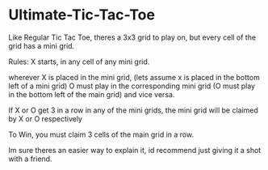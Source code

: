 # Ultimate-Tic-Tac-Toe

Like Regular Tic Tac Toe, theres a 3x3 grid to play on, but every cell of the grid has a mini grid.

Rules:
X starts, in any cell of any mini grid.

wherever X is placed in the mini grid, (lets assume x is placed in the bottom left of a mini grid) 
O must play in the corresponding mini grid (O must play in the bottom left of the main grid)
and vice versa.

If X or O get 3 in a row in any of the mini grids, the mini grid will be claimed by X or O respectively

To Win, you must claim 3 cells of the main grid in a row.

Im sure theres an easier way to explain it, id recommend just giving it a shot with a friend.

